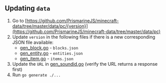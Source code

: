 ## Updating `data`

1. Go to [https://github.com/PrismarineJS/minecraft-data/tree/master/data/pc/{version}](https://github.com/PrismarineJS/minecraft-data/tree/master/data/pc)
2. Update `version` in the following files if there is a new corresponding JSON file available:
   - [gen_block.go](block/gen_block.go) - `blocks.json`
   - [gen_entity.go](entity/gen_entity.go) - `entities.json`
   - [gen_item.go](item/gen_item.go) - `items.json`
3. Update the `URL` in [gen_soundid.go](soundid/gen_soundid.go) (verify the URL returns a response first)
4. Run `go generate ./...`